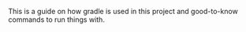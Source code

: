 This is a guide on how gradle is used in this project and good-to-know commands to run things with.
